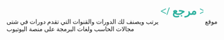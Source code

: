 
<!DOCTYPE html>
<html lang="en">
<head>
    <meta charset="UTF-8">
    <meta name="viewport" content="width=device-width, initial-scale=1.0">
    <meta http-equiv="X-UA-Compatible" content="ie=edge">

</head>
<body>
        <p class="home">موقع <svg xmlns="http://www.w3.org/2000/svg" width="100" height="57" viewBox="0 0 237 87">
            <text id="_مرجع_" data-name="&lt;/مرجع&gt;" transform="translate(0 62)" fill="#2eb19f" font-size="60"
                font-family="URWDINArabic-Bold, URW DIN Arabic" font-weight="700">
                <tspan x="0" y="0">&lt;/</tspan>
                <tspan y="0">مرجع</tspan>
                <tspan y="0">&gt;</tspan>
            </text>
        </svg> يرتب ويصنف لك الدورات والقنوات التي تقدم دورات في شتى مجالات الحاسب ولغات البرمجة على منصة اليوتيوب</p>
</body>
</html>
